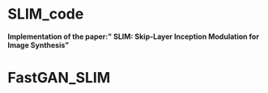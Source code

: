 # SLIM_code

**Implementation of the paper:" SLIM: Skip-Layer Inception Modulation for Image Synthesis"**

# FastGAN_SLIM
